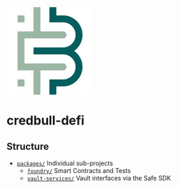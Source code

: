 <img src="credbull-logo.jpg"/>

# credbull-defi

## Structure
* [`packages/`](./packages) Individual sub-projects
   * [`foundry/`](./packages/foundry) Smart Contracts and Tests
   * [`vault-services/`](./packages/vault-services) Vault interfaces via the Safe SDK
   